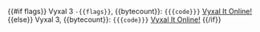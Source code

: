 {{#if flags}}
Vyxal 3 `-{{flags}}`, {{bytecount}}: `{{{code}}}` [Vyxal It Online!]({{link}})
{{else}}
Vyxal 3, {{bytecount}}: `{{{code}}}` [Vyxal It Online!]({{link}})
{{/if}}